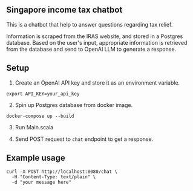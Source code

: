 ## Singapore income tax chatbot
This is a chatbot that help to answer questions regarding tax relief. 

Information is scraped from the IRAS website, and stored in a Postgres database.
Based on the user's input, appropriate information is retrieved from the database and 
send to OpenAI LLM to generate a response.

## Setup
1. Create an OpenAI API key and store it as an environment variable.

```
export API_KEY=your_api_key
```

2.  Spin up Postgres database from docker image.

```
docker-compose up --build
```

3. Run Main.scala

4. Send POST request to `chat` endpoint to get a response.

## Example usage
```
curl -X POST http://localhost:8080/chat \
  -H "Content-Type: text/plain" \
  -d "your message here"
```



